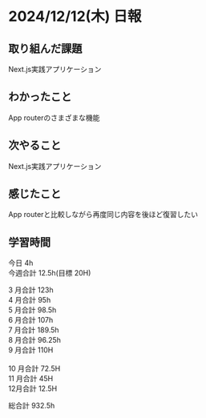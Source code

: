 # 2024/12/12(木) 日報

## 取り組んだ課題
Next.js実践アプリケーション

## わかったこと
App routerのさまざまな機能

## 次やること
Next.js実践アプリケーション

## 感じたこと
App routerと比較しながら再度同じ内容を後ほど復習したい


## 学習時間

今日 4h
<br />
今週合計 12.5h(目標 20H)
<br />

3 月合計 123h
<br />
4 月合計 95h
<br />
5 月合計 98.5h
<br />
6 月合計 107h
<br />
7 月合計 189.5h
<br />
8 月合計 96.25h
<br />
9 月合計 110H
<br />
<br />
10 月合計 72.5H
<br />
11 月合計 45H
<br />
12月合計 12.5H

総合計 932.5h
